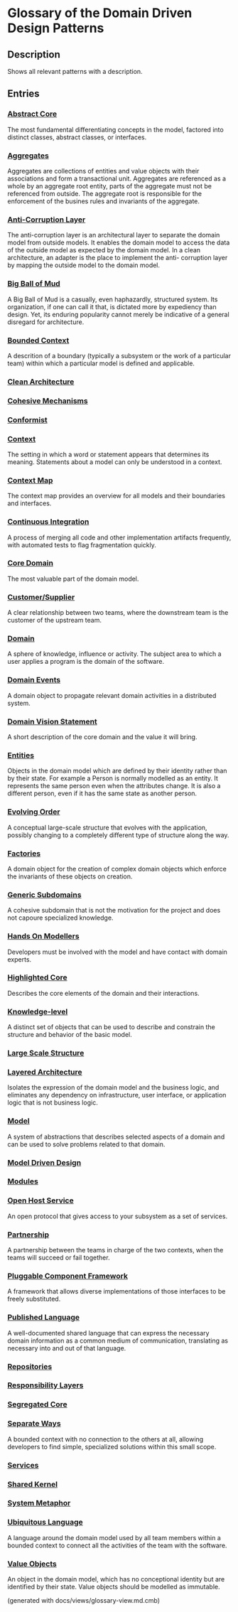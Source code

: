 # Glossary of the Domain Driven Design Patterns

## Description
Shows all relevant patterns with a description.

## Entries
### [Abstract Core](../ddd/c-abstract-core.md)
The most fundamental differentiating concepts in the model, factored
into distinct classes, abstract classes, or interfaces.
### [Aggregates](../ddd/c-aggregates.md)
Aggregates are collections of entities and value objects with their
associations and form a transactional unit. Aggregates are referenced as a
whole by an aggregate root entity, parts of the aggregate must not be
referenced from outside. The aggregate root is responsible for the enforcement
of the busines rules and invariants of the aggregate.
### [Anti-Corruption Layer](../ddd/c-anti-corruption-layer.md)
The anti-corruption layer is an architectural layer to separate the domain
model from outside models. It enables the domain model to access the data of
the outside model as expected by the domain model.
In a clean architecture, an adapter is the place to implement the anti-
corruption layer by mapping the outside model to the domain model.
### [Big Ball of Mud](../ddd/c-big-ball-of-mud.md)
A Big Ball of Mud is a casually, even haphazardly, structured system.
Its organization, if one can call it that, is dictated more by expediency than
design. Yet, its enduring popularity cannot merely be indicative of a general
disregard for architecture.
### [Bounded Context](../ddd/c-bounded-context.md)
A descrition of a boundary (typically a subsystem or the work of
a particular team) within which a particular model is defined and applicable.
### [Clean Architecture](../ddd/c-clean-architecture.md)

### [Cohesive Mechanisms](../ddd/c-cohesive-mechanisms.md)

### [Conformist](../ddd/c-conformist.md)

### [Context](../ddd/c-context.md)
The setting in which a word or statement appears that determines its meaning.
Statements about a model can only be understood in a context.
### [Context Map](../ddd/c-context-map.md)
 The context map provides an overview for all models and their boundaries and
interfaces.
### [Continuous Integration](../ddd/c-continuous-integration.md)
A process of merging all code and other implementation artifacts
frequently, with automated tests to flag fragmentation quickly.
### [Core Domain](../ddd/c-core-domain.md)
The most valuable part of the domain model.
### [Customer/Supplier](../ddd/c-customer-supplier.md)
A clear relationship between two teams, where the downstream team is the customer
of the upstream team.
### [Domain](../ddd/c-domain.md)
A sphere of knowledge, influence or activity.
The subject area to which a user applies a program is the domain of the software.
### [Domain Events](../ddd/c-domain-events.md)
A domain object to propagate relevant domain activities in a distributed system.
### [Domain Vision Statement](../ddd/c-domain-vision-statement.md)
A short description of the core domain and the value it will bring.
### [Entities](../ddd/c-entities.md)
Objects in the domain model which are defined by their identity rather than
by their state. For example a Person is normally modelled as an entity. It
represents the same person even when the attributes change. It is also a
different person, even if it has the same state as another person.
### [Evolving Order](../ddd/c-evolving-order.md)
A conceptual large-scale structure that evolves with the application, possibly
changing to a completely different type of structure along the way.
### [Factories](../ddd/c-factories.md)
A domain object for the creation of complex domain objects which enforce the
invariants of these objects on creation.
### [Generic Subdomains](../ddd/c-generic-subdomains.md)
A cohesive subdomain that is not the motivation for the project and does
not capoure specialized knowledge.
### [Hands On Modellers](../ddd/c-hands-on-modellers.md)
Developers must be involved with the model and have contact with domain experts.
### [Highlighted Core](../ddd/c-highlighted-core.md)
Describes the core elements of the domain and their interactions.
### [Knowledge-level](../ddd/c-knowledge-level.md)
A distinct set of objects that can be used to describe and constrain the
structure and behavior of the basic model.
### [Large Scale Structure](../ddd/c-large-scale-structure.md)

### [Layered Architecture](../ddd/c-layered-archtecture.md)
Isolates the expression of the domain model and the business logic, and
eliminates any dependency on infrastructure, user interface, or application logic
that is not business logic.
### [Model](../ddd/c-model.md)
A system of abstractions that describes selected aspects of a domain
and can be used to solve problems related to that domain.
### [Model Driven Design](../ddd/c-model-driven-design.md)

### [Modules](../ddd/c-modules.md)

### [Open Host Service](../ddd/c-open-host-service.md)
An open protocol that gives access to your subsystem as a set of services.
### [Partnership](../ddd/c-partnership.md)
A partnership between the teams in charge of the two
contexts, when the teams will succeed or fail together.
### [Pluggable Component Framework](../ddd/c-pluggable-component-framework.md)
A framework that allows diverse implementations of those interfaces to be
freely substituted.
### [Published Language](../ddd/c-published-language.md)
A well-documented shared language that can express the necessary domain
information as a common medium of communication, translating as necessary into
and out of that language.
### [Repositories](../ddd/c-repositories.md)

### [Responsibility Layers](../ddd/c-responsibility-layers.md)

### [Segregated Core](../ddd/c-segregated-core.md)

### [Separate Ways](../ddd/c-separate-ways.md)
A bounded context with no connection to the others at all, allowing
developers to find simple, specialized solutions within this small scope.
### [Services](../ddd/c-services.md)

### [Shared Kernel](../ddd/c-shared-kernel.md)

### [System Metaphor](../ddd/c-system-metaphor.md)

### [Ubiquitous Language](../ddd/c-ubiquitous-language.md)
A language around the domain model used by all team members within a
bounded context to connect all the activities of the team with the software.
### [Value Objects](../ddd/c-value-objects.md)
An object in the domain model, which has no conceptional identity but are
identified by their state. Value objects should be modelled as immutable.


(generated with docs/views/glossary-view.md.cmb)
